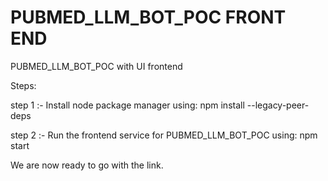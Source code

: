 # PUBMED_LLM_BOT_POC FRONT END
PUBMED_LLM_BOT_POC  with UI frontend

Steps:

step 1 :- Install node package manager using: npm install --legacy-peer-deps

step 2 :- Run the frontend service for PUBMED_LLM_BOT_POC  using: npm start

We are now ready to go with the link.
